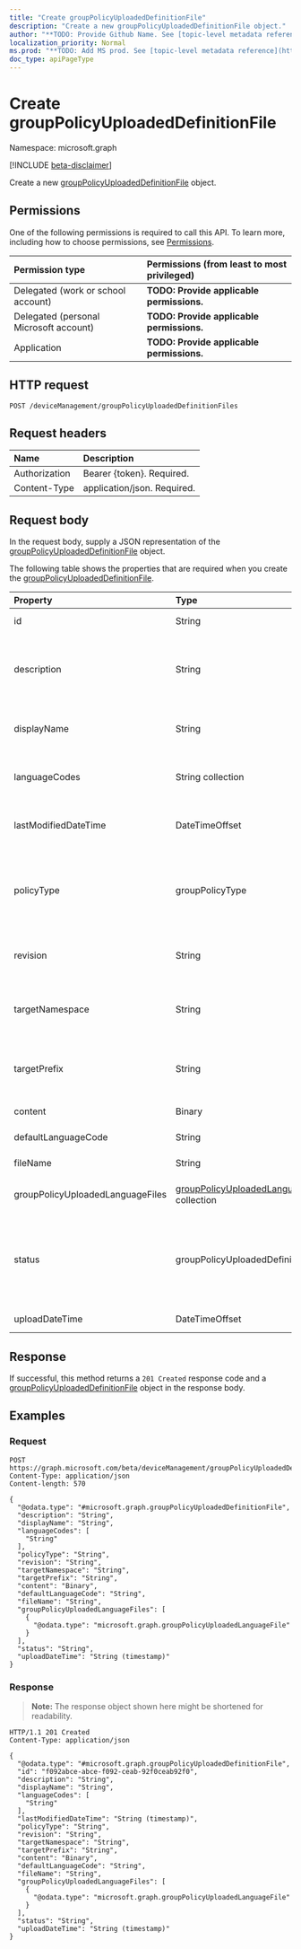 ```yaml
---
title: "Create groupPolicyUploadedDefinitionFile"
description: "Create a new groupPolicyUploadedDefinitionFile object."
author: "**TODO: Provide Github Name. See [topic-level metadata reference](https://msgo.azurewebsites.net/add/document/guidelines/metadata.html#topic-level-metadata)**"
localization_priority: Normal
ms.prod: "**TODO: Add MS prod. See [topic-level metadata reference](https://msgo.azurewebsites.net/add/document/guidelines/metadata.html#topic-level-metadata)**"
doc_type: apiPageType
---
```


# Create groupPolicyUploadedDefinitionFile
Namespace: microsoft.graph

[!INCLUDE [beta-disclaimer](../../includes/beta-disclaimer.md)]

Create a new [groupPolicyUploadedDefinitionFile](../resources/grouppolicyuploadeddefinitionfile.md) object.

## Permissions
One of the following permissions is required to call this API. To learn more, including how to choose permissions, see [Permissions](/graph/permissions-reference).

|Permission type|Permissions (from least to most privileged)|
|:---|:---|
|Delegated (work or school account)|**TODO: Provide applicable permissions.**|
|Delegated (personal Microsoft account)|**TODO: Provide applicable permissions.**|
|Application|**TODO: Provide applicable permissions.**|

## HTTP request

<!-- {
  "blockType": "ignored"
}
-->
``` http
POST /deviceManagement/groupPolicyUploadedDefinitionFiles
```

## Request headers
|Name|Description|
|:---|:---|
|Authorization|Bearer {token}. Required.|
|Content-Type|application/json. Required.|

## Request body
In the request body, supply a JSON representation of the [groupPolicyUploadedDefinitionFile](../resources/grouppolicyuploadeddefinitionfile.md) object.

The following table shows the properties that are required when you create the [groupPolicyUploadedDefinitionFile](../resources/grouppolicyuploadeddefinitionfile.md).

|Property|Type|Description|
|:---|:---|:---|
|id|String|**TODO: Add Description** Inherited from [entity](../resources/entity.md)|
|description|String|The localized description of the policy settings in the ADMX file. The default value is empty. Inherited from [groupPolicyDefinitionFile](../resources/grouppolicydefinitionfile.md)|
|displayName|String|The localized friendly name of the ADMX file. Inherited from [groupPolicyDefinitionFile](../resources/grouppolicydefinitionfile.md)|
|languageCodes|String collection|The supported language codes for the ADMX file. Inherited from [groupPolicyDefinitionFile](../resources/grouppolicydefinitionfile.md)|
|lastModifiedDateTime|DateTimeOffset|The date and time the entity was last modified. Inherited from [groupPolicyDefinitionFile](../resources/grouppolicydefinitionfile.md)|
|policyType|groupPolicyType|Specifies the type of group policy. Inherited from [groupPolicyDefinitionFile](../resources/grouppolicydefinitionfile.md). Possible values are: `admxBacked`, `admxIngested`.|
|revision|String|The revision version associated with the file. Inherited from [groupPolicyDefinitionFile](../resources/grouppolicydefinitionfile.md)|
|targetNamespace|String|Specifies the URI used to identify the namespace within the ADMX file. Inherited from [groupPolicyDefinitionFile](../resources/grouppolicydefinitionfile.md)|
|targetPrefix|String|Specifies the logical name that refers to the namespace within the ADMX file. Inherited from [groupPolicyDefinitionFile](../resources/grouppolicydefinitionfile.md)|
|content|Binary|The contents of the uploaded ADMX file.|
|defaultLanguageCode|String|The default language of the uploaded ADMX file.|
|fileName|String|The file name of the uploaded ADML file.|
|groupPolicyUploadedLanguageFiles|[groupPolicyUploadedLanguageFile](../resources/grouppolicyuploadedlanguagefile.md) collection|The list of ADML files associated with the uploaded ADMX file.|
|status|groupPolicyUploadedDefinitionFileStatus|The upload status of the uploaded ADMX file. Possible values are: `none`, `uploadInProgress`, `available`, `assigned`, `removalInProgress`, `uploadFailed`, `removalFailed`.|
|uploadDateTime|DateTimeOffset|The uploaded time of the uploaded ADMX file.|



## Response

If successful, this method returns a `201 Created` response code and a [groupPolicyUploadedDefinitionFile](../resources/grouppolicyuploadeddefinitionfile.md) object in the response body.

## Examples

### Request
<!-- {
  "blockType": "request",
  "name": "create_grouppolicyuploadeddefinitionfile_from_"
}
-->
``` http
POST https://graph.microsoft.com/beta/deviceManagement/groupPolicyUploadedDefinitionFiles
Content-Type: application/json
Content-length: 570

{
  "@odata.type": "#microsoft.graph.groupPolicyUploadedDefinitionFile",
  "description": "String",
  "displayName": "String",
  "languageCodes": [
    "String"
  ],
  "policyType": "String",
  "revision": "String",
  "targetNamespace": "String",
  "targetPrefix": "String",
  "content": "Binary",
  "defaultLanguageCode": "String",
  "fileName": "String",
  "groupPolicyUploadedLanguageFiles": [
    {
      "@odata.type": "microsoft.graph.groupPolicyUploadedLanguageFile"
    }
  ],
  "status": "String",
  "uploadDateTime": "String (timestamp)"
}
```


### Response
>**Note:** The response object shown here might be shortened for readability.
<!-- {
  "blockType": "response",
  "truncated": true,
  "@odata.type": "microsoft.graph.groupPolicyUploadedDefinitionFile"
}
-->
``` http
HTTP/1.1 201 Created
Content-Type: application/json

{
  "@odata.type": "#microsoft.graph.groupPolicyUploadedDefinitionFile",
  "id": "f092abce-abce-f092-ceab-92f0ceab92f0",
  "description": "String",
  "displayName": "String",
  "languageCodes": [
    "String"
  ],
  "lastModifiedDateTime": "String (timestamp)",
  "policyType": "String",
  "revision": "String",
  "targetNamespace": "String",
  "targetPrefix": "String",
  "content": "Binary",
  "defaultLanguageCode": "String",
  "fileName": "String",
  "groupPolicyUploadedLanguageFiles": [
    {
      "@odata.type": "microsoft.graph.groupPolicyUploadedLanguageFile"
    }
  ],
  "status": "String",
  "uploadDateTime": "String (timestamp)"
}
```

